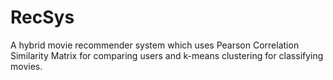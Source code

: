 # RecSys
A hybrid movie recommender system which uses Pearson Correlation Similarity Matrix for comparing users and k-means clustering for classifying movies.
